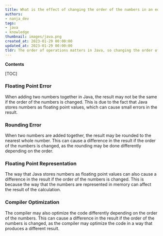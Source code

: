 ```yaml
---
title: What is the effect of changing the order of the numbers in an equation on the outcome?
authors:
- nanja_dev
tags:
- java
- knowledge
thumbnail: images/java.png
created_at: 2023-01-29 00:00:00
updated_at: 2023-01-29 00:00:00
tldr: The order of operations matters in Java, so changing the order of the summands can cause a different result.
---
```


**Contents**

[TOC]

### Floating Point Error

When adding two numbers together in Java, the result may not be the same if the order of the numbers is changed. This is due to the fact that Java stores numbers as floating point values, which can cause small errors in the result.

### Rounding Error

When two numbers are added together, the result may be rounded to the nearest whole number. This can cause a difference in the result if the order of the numbers is changed, as the rounding may be done differently depending on the order.

### Floating Point Representation

The way that Java stores numbers as floating point values can also cause a difference in the result if the order of the numbers is changed. This is because the way that the numbers are represented in memory can affect the result of the calculation.

### Compiler Optimization

The compiler may also optimize the code differently depending on the order of the numbers. This can cause a difference in the result if the order of the numbers is changed, as the compiler may optimize the code in a way that produces a different result.
